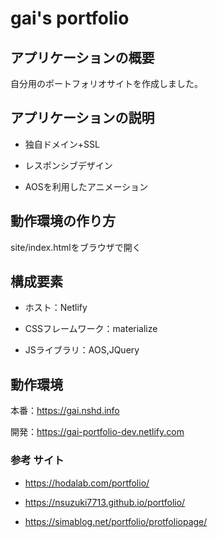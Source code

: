 # gai's portfolio

## アプリケーションの概要

自分用のポートフォリオサイトを作成しました。

## アプリケーションの説明

 - 独自ドメイン+SSL

 - レスポンシブデザイン

 - AOSを利用したアニメーション

## 動作環境の作り方
	
site/index.htmlをブラウザで開く

## 構成要素

 - ホスト：Netlify

 - CSSフレームワーク：materialize

 - JSライブラリ：AOS,JQuery

## 動作環境

本番：https://gai.nshd.info

開発：https://gai-portfolio-dev.netlify.com

### 参考 サイト

 - https://hodalab.com/portfolio/

 - https://nsuzuki7713.github.io/portfolio/

 - https://simablog.net/portfolio/protfoliopage/

